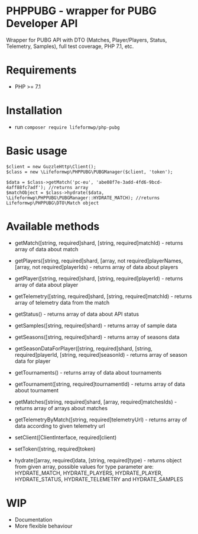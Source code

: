 PHPPUBG - wrapper for PUBG Developer API
=======================

Wrapper for PUBG API with DTO (Matches, Player/Players, Status, Telemetry, Samples), full test coverage, PHP 7.1, etc.

Requirements
============

* PHP >= 7.1

Installation
============

* run `composer require lifeformwp/php-pubg`

Basic usage
============

```
$client = new GuzzleHttp\Client();
$class = new \Lifeformwp\PHPPUBG\PUBGManager($client, 'token');

$data = $class->getMatch('pc-eu', 'abe08f7e-3add-4fd6-9bcd-4aff88fc7adf'); //returns array
$matchObject = $class->hydrate($data, \Lifeformwp\PHPPUBG\PUBGManager::HYDRATE_MATCH); //returns Lifeformwp\PHPPUBG\DTO\Match object
```

Available methods
============

* getMatch([string, required]shard, [string, required]matchId) - returns array of data about match
* getPlayers([string, required]shard, [array, not required]playerNames, [array, not required]playerIds) - returns array of data about players
* getPlayer([string, required]shard, [string, required]playerId) - returns array of data about player
* getTelemetry([string, required]shard, [string, required]matchId) - returns array of telemetry data from the match
* getStatus() - returns array of data about API status
* getSamples([string, required]shard) - returns array of sample data
* getSeasons([string, required]shard) - returns array of seasons data
* getSeasonDataForPlayer([string, required]shard, [string, required]playerId, [string, required]seasonId) - returns array of season data for player
* getTournaments() - returns array of data about tournaments
* getTournament([string, required]tournamentId) - returns array of data about tournament

* getMatches([string, required]shard, [array, required]matchesIds) - returns array of arrays about matches
* getTelemetryByMatch([string, required]telemetryUrl) - returns array of data according to given telemetry url
* setClient([ClientInterface, required]client)
* setToken([string, required]token)

* hydrate([array, required]data, [string, required]type) - returns object from given array, possible values for type parameter are: HYDRATE_MATCH, HYDRATE_PLAYERS, HYDRATE_PLAYER, HYDRATE_STATUS, HYDRATE_TELEMETRY and HYDRATE_SAMPLES

WIP
============

* Documentation
* More flexible behaviour